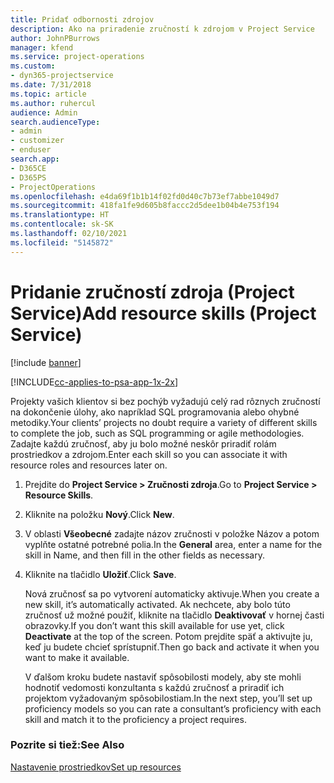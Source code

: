 ```yaml
---
title: Pridať odbornosti zdrojov
description: Ako na priradenie zručností k zdrojom v Project Service
author: JohnPBurrows
manager: kfend
ms.service: project-operations
ms.custom:
- dyn365-projectservice
ms.date: 7/31/2018
ms.topic: article
ms.author: ruhercul
audience: Admin
search.audienceType:
- admin
- customizer
- enduser
search.app:
- D365CE
- D365PS
- ProjectOperations
ms.openlocfilehash: e4da69f1b1b14f02fd0d40c7b73ef7abbe1049d7
ms.sourcegitcommit: 418fa1fe9d605b8faccc2d5dee1b04b4e753f194
ms.translationtype: HT
ms.contentlocale: sk-SK
ms.lasthandoff: 02/10/2021
ms.locfileid: "5145872"
---
```

# <a name="add-resource-skills-project-service"></a><span data-ttu-id="6dcc8-103">Pridanie zručností zdroja (Project Service)</span><span class="sxs-lookup"><span data-stu-id="6dcc8-103">Add resource skills (Project Service)</span></span>

[!include [banner](../includes/psa-now-project-operations.md)]

[!INCLUDE[cc-applies-to-psa-app-1x-2x](../includes/cc-applies-to-psa-app-1x-2x.md)]

<span data-ttu-id="6dcc8-104">Projekty vašich klientov si bez pochýb vyžadujú celý rad rôznych zručností na dokončenie úlohy, ako napríklad SQL programovania alebo ohybné metodiky.</span><span class="sxs-lookup"><span data-stu-id="6dcc8-104">Your clients’ projects no doubt require a variety of different skills to complete the job, such as SQL programming or agile methodologies.</span></span> <span data-ttu-id="6dcc8-105">Zadajte každú zručnosť, aby ju bolo možné neskôr priradiť rolám prostriedkov a zdrojom.</span><span class="sxs-lookup"><span data-stu-id="6dcc8-105">Enter each skill so you can associate it with resource roles and resources later on.</span></span>  
  
1. <span data-ttu-id="6dcc8-106">Prejdite do **Project Service > Zručnosti zdroja**.</span><span class="sxs-lookup"><span data-stu-id="6dcc8-106">Go to **Project Service > Resource Skills**.</span></span>  
  
2. <span data-ttu-id="6dcc8-107">Kliknite na položku **Nový**.</span><span class="sxs-lookup"><span data-stu-id="6dcc8-107">Click **New**.</span></span>  
  
3. <span data-ttu-id="6dcc8-108">V oblasti **Všeobecné** zadajte názov zručnosti v položke Názov a potom vyplňte ostatné potrebné polia.</span><span class="sxs-lookup"><span data-stu-id="6dcc8-108">In the **General** area, enter a name for the skill in Name, and then fill in the other fields as necessary.</span></span>  
  
4. <span data-ttu-id="6dcc8-109">Kliknite na tlačidlo **Uložiť**.</span><span class="sxs-lookup"><span data-stu-id="6dcc8-109">Click **Save**.</span></span>  
  
   <span data-ttu-id="6dcc8-110">Nová zručnosť sa po vytvorení automaticky aktivuje.</span><span class="sxs-lookup"><span data-stu-id="6dcc8-110">When you create a new skill, it’s automatically activated.</span></span> <span data-ttu-id="6dcc8-111">Ak nechcete, aby bolo túto zručnosť už možné použiť, kliknite na tlačidlo **Deaktivovať** v hornej časti obrazovky.</span><span class="sxs-lookup"><span data-stu-id="6dcc8-111">If you don’t want this skill available for use yet, click **Deactivate** at the top of the screen.</span></span> <span data-ttu-id="6dcc8-112">Potom prejdite späť a aktivujte ju, keď ju budete chcieť sprístupniť.</span><span class="sxs-lookup"><span data-stu-id="6dcc8-112">Then go back and activate it when you want to make it available.</span></span>  
  
   <span data-ttu-id="6dcc8-113">V ďalšom kroku budete nastaviť spôsobilosti modely, aby ste mohli hodnotiť vedomosti konzultanta s každú zručnosť a priradiť ich projektom vyžadovaným spôsobilostiam.</span><span class="sxs-lookup"><span data-stu-id="6dcc8-113">In the next step, you’ll set up proficiency models so you can rate a consultant’s proficiency with each skill and match it to the proficiency a project requires.</span></span>  
  
### <a name="see-also"></a><span data-ttu-id="6dcc8-114">Pozrite si tiež:</span><span class="sxs-lookup"><span data-stu-id="6dcc8-114">See Also</span></span>  
 [<span data-ttu-id="6dcc8-115">Nastavenie prostriedkov</span><span class="sxs-lookup"><span data-stu-id="6dcc8-115">Set up resources</span></span>](../psa/set-up-resources.md)
